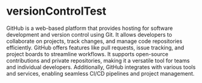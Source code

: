 # versionControlTest
GitHub is a web-based platform that provides hosting for software development and version control using Git. It allows developers to collaborate on projects, track changes, and manage code repositories efficiently. GitHub offers features like pull requests, issue tracking, and project boards to streamline workflows. It supports open-source contributions and private repositories, making it a versatile tool for teams and individual developers. Additionally, GitHub integrates with various tools and services, enabling seamless CI/CD pipelines and project management.


